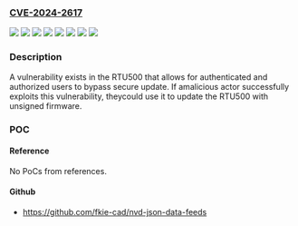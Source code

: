 ### [CVE-2024-2617](https://cve.mitre.org/cgi-bin/cvename.cgi?name=CVE-2024-2617)
![](https://img.shields.io/static/v1?label=Product&message=RTU500%20series%20CMU%20firmware&color=blue)
![](https://img.shields.io/static/v1?label=Version&message=13.2.1%20&color=brightgreen)
![](https://img.shields.io/static/v1?label=Version&message=13.2.1.0%20&color=brightgreen)
![](https://img.shields.io/static/v1?label=Version&message=13.4.1%20&color=brightgreen)
![](https://img.shields.io/static/v1?label=Version&message=13.4.1.0%20&color=brightgreen)
![](https://img.shields.io/static/v1?label=Version&message=13.5.1%20&color=brightgreen)
![](https://img.shields.io/static/v1?label=Version&message=13.5.1.0%20&color=brightgreen)
![](https://img.shields.io/static/v1?label=Vulnerability&message=n%2Fa&color=blue)

### Description

A vulnerability exists in the RTU500 that allows for authenticated and authorized users to bypass secure update. If amalicious actor successfully exploits this vulnerability, theycould use it to update the RTU500 with unsigned firmware.

### POC

#### Reference
No PoCs from references.

#### Github
- https://github.com/fkie-cad/nvd-json-data-feeds

